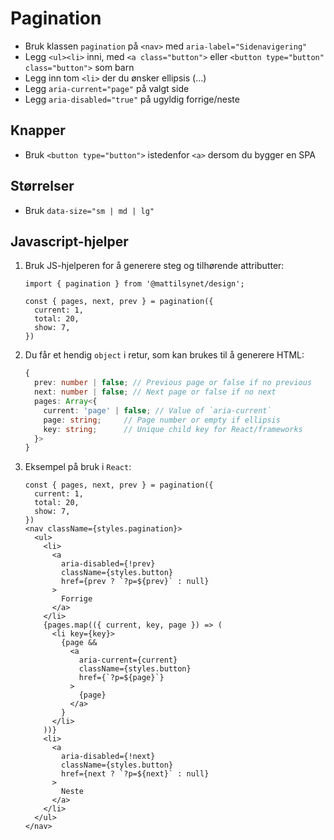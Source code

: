 # Pagination <mark data-badge="Alfa"></mark>

- Bruk klassen `pagination` på `<nav>` med `aria-label="Sidenavigering"`
- Legg `<ul><li>` inni, med `<a class="button">` eller `<button type="button" class="button">` som barn
- Legg inn tom `<li>` der du ønsker ellipsis (&hellip;)
- Legg `aria-current="page"` på valgt side
- Legg `aria-disabled="true"` på ugyldig forrige/neste

<pre hidden>
<nav aria-label="Sidenavigering" class="styles.pagination">
  <ul>
    <li><a class="styles.button" aria-disabled="true">Forrige</a></li>
    <li><a href="?p=1" class="styles.button" aria-current="page">1</a></li>
    <li><a href="?p=2" class="styles.button">2</a></li>
    <li><a href="?p=3" class="styles.button">3</a></li>
    <li><a href="?p=4" class="styles.button">4</a></li>
    <li></li>
    <li><a href="?p=10" class="styles.button">10</a></li>
    <li><a href="?p=2" class="styles.button">Neste</a></li>
  </ul>
</nav>
</pre>
<Story />

## Knapper

- Bruk `<button type="button">` istedenfor `<a>` dersom du bygger en SPA

<pre hidden>
<nav aria-label="Sidenavigering" class="styles.pagination">
  <ul>
    <li><button type="button" class="styles.button" aria-disabled="true">Forrige</button></li>
    <li><button type="button" class="styles.button" aria-current="page">1</button></li>
    <li><button type="button" class="styles.button">2</button></li>
    <li><button type="button" class="styles.button">3</button></li>
    <li><button type="button" class="styles.button">4</button></li>
    <li></li>
    <li><button type="button" class="styles.button">10</button></li>
    <li><button type="button" class="styles.button">Neste</button></li>
  </ul>
</nav>
</pre>
<Story />

## Størrelser
- Bruk `data-size="sm | md | lg"`

<pre hidden>
<nav data-size="sm" aria-label="Sidenavigering" class="styles.pagination">
  <ul>
    <li><button type="button" class="styles.button"></button></li>
    <li><button type="button" class="styles.button">1</button></li>
    <li><button type="button" class="styles.button">2</button></li>
    <li><button type="button" class="styles.button">3</button></li>
    <li><button type="button" class="styles.button" aria-current="page">4</button></li>
    <li></li>
    <li><button type="button" class="styles.button">10</button></li>
    <li><button type="button" class="styles.button"></button></li>
  </ul>
</nav>
</pre>
<Story />

## Javascript-hjelper

1. Bruk JS-hjelperen for å generere steg og tilhørende attributter:
    ```tsx
    import { pagination } from '@mattilsynet/design';

    const { pages, next, prev } = pagination({
      current: 1,
      total: 20,
      show: 7,
    })
    ```
2. Du får et hendig `object` i retur, som kan brukes til å generere HTML:
    ```ts
    {
      prev: number | false; // Previous page or false if no previous
      next: number | false; // Next page or false if no next
      pages: Array<{
        current: 'page' | false; // Value of `aria-current`
        page: string;     // Page number or empty if ellipsis
        key: string;      // Unique child key for React/frameworks
      }>
    }
    ```
3. Eksempel på bruk i `React`:
    ```tsx
    const { pages, next, prev } = pagination({
      current: 1,
      total: 20,
      show: 7,
    })
    <nav className={styles.pagination}>
      <ul>
        <li>
          <a
            aria-disabled={!prev}
            className={styles.button}
            href={prev ? `?p=${prev}` : null}
          >
            Forrige
          </a>
        </li>
        {pages.map(({ current, key, page }) => (
          <li key={key}>
            {page &&
              <a
                aria-current={current}
                className={styles.button}
                href={`?p=${page}`}
              >
                {page}
              </a>
            }
          </li>
        ))}
        <li>
          <a
            aria-disabled={!next}
            className={styles.button}
            href={next ? `?p=${next}` : null}
          >
            Neste
          </a>
        </li>
      </ul>
    </nav>
    ```